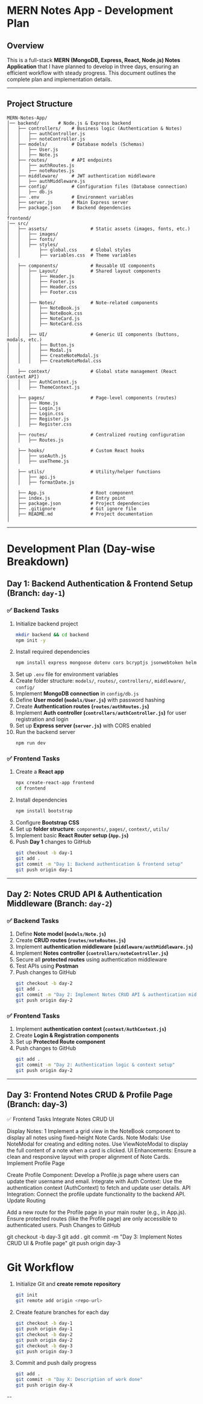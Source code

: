 # MERN Notes App - Development Plan

## Overview
This is a full-stack **MERN (MongoDB, Express, React, Node.js) Notes Application** that I have planned to develop in three days, ensuring an efficient workflow with steady progress. This document outlines the complete plan and implementation details.

---

## Project Structure
```
MERN-Notes-App/
│── backend/       # Node.js & Express backend
│   ├── controllers/    # Business logic (Authentication & Notes)
│   │   ├── authController.js
│   │   ├── noteController.js
│   ├── models/         # Database models (Schemas)
│   │   ├── User.js
│   │   ├── Note.js
│   ├── routes/         # API endpoints
│   │   ├── authRoutes.js
│   │   ├── noteRoutes.js
│   ├── middleware/     # JWT authentication middleware
│   │   ├── authMiddleware.js
│   ├── config/         # Configuration files (Database connection)
│   │   ├── db.js
│   ├── .env            # Environment variables
│   ├── server.js       # Main Express server
│   ├── package.json    # Backend dependencies
│
frontend/
│── src/
│   ├── assets/                # Static assets (images, fonts, etc.)
│   │   ├── images/
│   │   ├── fonts/
│   │   ├── styles/
│   │       ├── global.css     # Global styles
│   │       ├── variables.css  # Theme variables
│
│   ├── components/            # Reusable UI components
│   │   ├── Layout/            # Shared layout components
│   │   │   ├── Header.js
│   │   │   ├── Footer.js
│   │   │   ├── Header.css
│   │   │   ├── Footer.css
│   │   │
│   │   ├── Notes/             # Note-related components
│   │   │   ├── NoteBook.js
│   │   │   ├── NoteBook.css
│   │   │   ├── NoteCard.js
│   │   │   ├── NoteCard.css
│   │   │
│   │   ├── UI/                # Generic UI components (buttons, modals, etc.)
│   │   │   ├── Button.js
│   │   │   ├── Modal.js
│   │   │   ├── CreateNoteModal.js
│   │   │   ├── CreateNoteModal.css
│
│   ├── context/               # Global state management (React Context API)
│   │   ├── AuthContext.js
│   │   ├── ThemeContext.js
│
│   ├── pages/                 # Page-level components (routes)
│   │   ├── Home.js
│   │   ├── Login.js
│   │   ├── Login.css
│   │   ├── Register.js
│   │   ├── Register.css
│
│   ├── routes/                # Centralized routing configuration
│   │   ├── Routes.js
│
│   ├── hooks/                 # Custom React hooks
│   │   ├── useAuth.js
│   │   ├── useTheme.js
│
│   ├── utils/                 # Utility/helper functions
│   │   ├── api.js
│   │   ├── formatDate.js
│
│   ├── App.js                 # Root component
│   ├── index.js               # Entry point
│   ├── package.json           # Project dependencies
│   ├── .gitignore             # Git ignore file
│   ├── README.md              # Project documentation
│

```

---

# Development Plan (Day-wise Breakdown)

## Day 1: Backend Authentication & Frontend Setup (Branch: `day-1`)

### ✅ Backend Tasks
1. Initialize backend project
   ```sh
   mkdir backend && cd backend
   npm init -y
   ```
2. Install required dependencies
   ```sh
   npm install express mongoose dotenv cors bcryptjs jsonwebtoken helmet morgan nodemon
   ```
3. Set up `.env` file for environment variables
4. Create folder structure: `models/`, `routes/`, `controllers/`, `middleware/`, `config/`
5. Implement **MongoDB connection** in `config/db.js`
6. Define **User model (`models/User.js`)** with password hashing
7. Create **Authentication routes (`routes/authRoutes.js`)**
8. Implement **Auth controller (`controllers/authController.js`)** for user registration and login
9. Set up **Express server (`server.js`)** with CORS enabled
10. Run the backend server
    ```sh
    npm run dev
    ```

### ✅ Frontend Tasks
1. Create a **React app**
   ```sh
   npx create-react-app frontend
   cd frontend
   ```
2. Install dependencies
   ```sh
   npm install bootstrap
   ```
3. Configure **Bootstrap CSS**
4. Set up **folder structure**: `components/`, `pages/`, `context/`, `utils/`
5. Implement basic **React Router setup (`App.js`)**
6. Push **Day 1** changes to GitHub
   ```sh
   git checkout -b day-1
   git add .
   git commit -m "Day 1: Backend authentication & frontend setup"
   git push origin day-1
   ```

---


## Day 2: Notes CRUD API & Authentication Middleware (Branch: `day-2`)

### ✅ Backend Tasks
1. Define **Note model (`models/Note.js`)**
2. Create **CRUD routes (`routes/noteRoutes.js`)**
3. Implement **authentication middleware (`middleware/authMiddleware.js`)**
4. Implement **Notes controller (`controllers/noteController.js`)**
5. Secure all **protected routes** using authentication middleware
6. Test APIs using **Postman**
7. Push changes to GitHub
   ```sh
   git checkout -b day-2
   git add .
   git commit -m "Day 2: Implement Notes CRUD API & authentication middleware"
   git push origin day-2
   ```

### ✅ Frontend Tasks
1. Implement **authentication context (`context/AuthContext.js`)**
2. Create **Login & Registration components**
3. Set up **Protected Route component**
4. Push changes to GitHub
   ```sh
   git add .
   git commit -m "Day 2: Authentication logic & context setup"
   git push origin day-2
   ```

---
## Day 3: Frontend Notes CRUD & Profile Page (Branch: day-3)
✅ Frontend Tasks
Integrate Notes CRUD UI

Display Notes:
1 Implement a grid view in the NoteBook component to display all notes using fixed-height Note Cards.
Note Modals:
Use NoteModal for creating and editing notes.
Use ViewNoteModal to display the full content of a note when a card is clicked.
UI Enhancements:
Ensure a clean and responsive layout with proper alignment of Note Cards.
Implement Profile Page

Create Profile Component:
Develop a Profile.js page where users can update their username and email.
Integrate with Auth Context:
Use the authentication context (AuthContext) to fetch and update user details.
API Integration:
Connect the profile update functionality to the backend API.
Update Routing

Add a new route for the Profile page in your main router (e.g., in App.js).
Ensure protected routes (like the Profile page) are only accessible to authenticated users.
Push Changes to GitHub


git checkout -b day-3
git add .
git commit -m "Day 3: Implement Notes CRUD UI & Profile page"
git push origin day-3
 # Git Workflow

1. Initialize Git and **create remote repository**
   ```sh
   git init
   git remote add origin <repo-url>
   ```
2. Create feature branches for each day
   ```sh
   git checkout -b day-1
   git push origin day-1
   git checkout -b day-2
   git push origin day-2
   git checkout -b day-3
   git push origin day-3
   ```
3. Commit and push daily progress
   ```sh
   git add .
   git commit -m "Day X: Description of work done"
   git push origin day-X
   ```
--


   
   